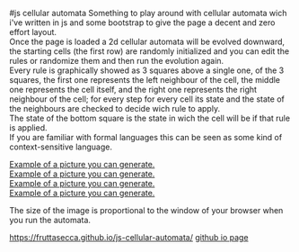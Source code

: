 #js cellular automata
Something to play around with cellular automata wich i've written in js and some bootstrap to give the page a decent and zero effort layout.  
Once the page is loaded a 2d cellular automata will be evolved downward, the starting cells (the first row) are randomly initialized  and you can edit the rules or randomize them and then run the evolution again.  
Every rule is graphically showed as 3 squares above a single one, of the 3 squares, the first one represents the left neighbour of the cell, the middle one represents the cell itself, and the right one represents the right neighbour of the cell; for every step for every cell its state and the state of the neighbours are checked to decide wich rule to apply.  
The state of the bottom square is the state in wich the cell will be if that rule is applied.  
If you are familiar with formal languages this can be seen as some kind of context-sensitive language.  

[Example of a picture you can generate.](example1.png)  
[Example of a picture you can generate.](example2.png)  
[Example of a picture you can generate.](example3.png)  
[Example of a picture you can generate.](example4.png)  

The size of the image is proportional to the window of your browser when you run the automata.

https://fruttasecca.github.io/js-cellular-automata/
[github io page](https://fruttasecca.github.io/js-cellular-automata)
